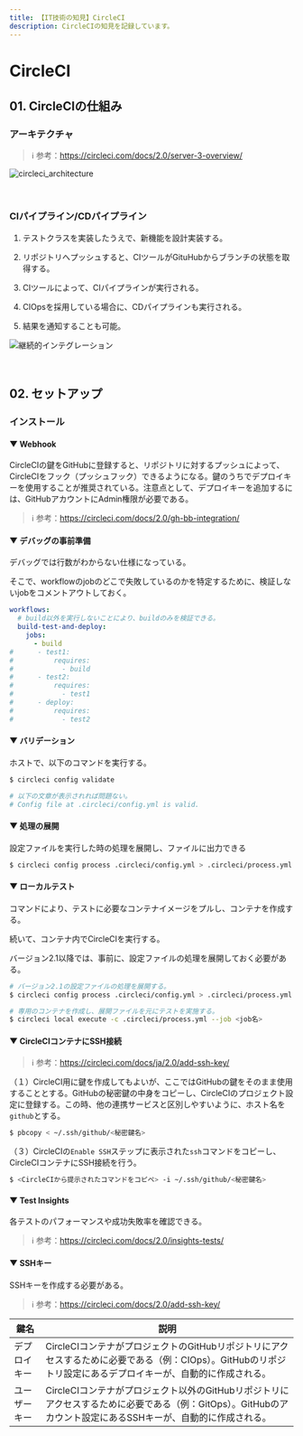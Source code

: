 ```yaml
---
title: 【IT技術の知見】CircleCI
description: CircleCIの知見を記録しています。
---
```


# CircleCI

## 01. CircleCIの仕組み

### アーキテクチャ

> ℹ️ 参考：https://circleci.com/docs/2.0/server-3-overview/

![circleci_architecture](https://raw.githubusercontent.com/hiroki-it/tech-notebook/master/images/circleci_architecture.png)

<br>

### CIパイプライン/CDパイプライン

1. テストクラスを実装したうえで、新機能を設計実装する。



2. リポジトリへプッシュすると、CIツールがGituHubからブランチの状態を取得する。



3. CIツールによって、CIパイプラインが実行される。



4. CIOpsを採用している場合に、CDパイプラインも実行される。



5. 結果を通知することも可能。



![継続的インテグレーション](https://raw.githubusercontent.com/hiroki-it/tech-notebook/master/images/継続的インテグレーション.png)

<br>

## 02. セットアップ

### インストール

#### ▼ Webhook

CircleCIの鍵をGitHubに登録すると、リポジトリに対するプッシュによって、CircleCIをフック（プッシュフック）できるようになる。鍵のうちでデプロイキーを使用することが推奨されている。注意点として、デプロイキーを追加するには、GitHubアカウントにAdmin権限が必要である。

> ℹ️ 参考：https://circleci.com/docs/2.0/gh-bb-integration/

#### ▼ デバッグの事前準備

デバッグでは行数がわからない仕様になっている。

そこで、workflowのjobのどこで失敗しているのかを特定するために、検証しないjobをコメントアウトしておく。



```yaml
workflows:
  # build以外を実行しないことにより、buildのみを検証できる。
  build-test-and-deploy:
    jobs:
      - build
#      - test1:
#          requires:
#            - build
#      - test2:
#          requires:
#            - test1
#      - deploy:
#          requires:
#            - test2
```

#### ▼ バリデーション

ホストで、以下のコマンドを実行する。



```bash
$ circleci config validate

# 以下の文章が表示されれば問題ない。
# Config file at .circleci/config.yml is valid.
```

#### ▼ 処理の展開

設定ファイルを実行した時の処理を展開し、ファイルに出力できる

```bash
$ circleci config process .circleci/config.yml > .circleci/process.yml
```

#### ▼ ローカルテスト

コマンドにより、テストに必要なコンテナイメージをプルし、コンテナを作成する。

続いて、コンテナ内でCircleCIを実行する。

バージョン2.1以降では、事前に、設定ファイルの処理を展開しておく必要がある。



```bash
# バージョン2.1の設定ファイルの処理を展開する。
$ circleci config process .circleci/config.yml > .circleci/process.yml

# 専用のコンテナを作成し、展開ファイルを元にテストを実施する。
$ circleci local execute -c .circleci/process.yml --job <job名>
```

#### ▼ CircleCIコンテナにSSH接続

> ℹ️ 参考：https://circleci.com/docs/ja/2.0/add-ssh-key/

（１）CircleCI用に鍵を作成してもよいが、ここではGitHubの鍵をそのまま使用することとする。GitHubの秘密鍵の中身をコピーし、CircleCIのプロジェクト設定に登録する。この時、他の連携サービスと区別しやすいように、ホスト名を```github```とする。

```bash
$ pbcopy < ~/.ssh/github/<秘密鍵名>
```

（３）CircleCIの```Enable SSH```ステップに表示された```ssh```コマンドをコピーし、CircleCIコンテナにSSH接続を行う。

```bash
$ <CircleCIから提示されたコマンドをコピペ> -i ~/.ssh/github/<秘密鍵名>
```

#### ▼ Test Insights

各テストのパフォーマンスや成功失敗率を確認できる。



> ℹ️ 参考：https://circleci.com/docs/2.0/insights-tests/

#### ▼ SSHキー

SSHキーを作成する必要がある。



> ℹ️ 参考：https://circleci.com/docs/2.0/add-ssh-key/

| 鍵名   | 説明                                                                                                      |
|--------|---------------------------------------------------------------------------------------------------------|
| デプロイキー | CircleCIコンテナがプロジェクトのGitHubリポジトリにアクセスするために必要である（例：CIOps）。GitHubのリポジトリ設定にあるデプロイキーが、自動的に作成される。     |
| ユーザーキー | CircleCIコンテナがプロジェクト以外のGitHubリポジトリにアクセスするために必要である（例：GitOps）。GitHubのアカウント設定にあるSSHキーが、自動的に作成される。 |

<br>

